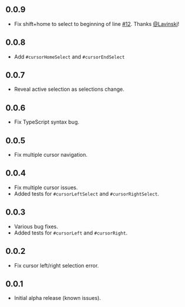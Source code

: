 ## 0.0.9
- Fix shift+home to select to beginning of line [#12](https://github.com/jedmao/vscode-tabsanity/pull/12). Thanks [@Lavinski](https://github.com/Lavinski)!

## 0.0.8
- Add `#cursorHomeSelect` and `#cursorEndSelect`

## 0.0.7
- Reveal active selection as selections change.

## 0.0.6
- Fix TypeScript syntax bug.

## 0.0.5
- Fix multiple cursor navigation.

## 0.0.4
- Fix multiple cursor issues.
- Added tests for `#cursorLeftSelect` and `#cursorRightSelect`.

## 0.0.3
- Various bug fixes.
- Added tests for `#cursorLeft` and `#cursorRight`.

## 0.0.2
- Fix cursor left/right selection error.

## 0.0.1
- Initial alpha release (known issues).
